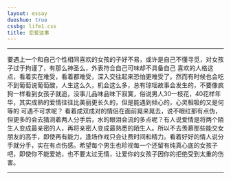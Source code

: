 ```yaml
---
layout: essay
duoshuo: true
cssbg: life1.css
title: 恋爱这事
---
```


----------

要遇上一个和自己个性相同喜欢的女孩的子好不易，或许是自己不懂寻觅，对女孩子过于拘谨了，有那么神圣么，外表符合自己可味却不具备自己 喜欢的人格这点，看着实在难受，看着都难受，深入交往起来恐怕更难受了。然而有时候也会吃不到葡萄说葡萄酸，人生这么久，机会这么多，总有琼瑶故事会发生的，不要像疯狗一样看到女孩子就追，没事儿品味品味下寂寞，俗说男人30一枝花，40花样年华，其实成熟的爱情往往比美丽更长久的，但是能遇到倾心的，心灵相吸的又是何等的 可遇不可求呢？
看着成双成对的情侣在面前晃来晃去，说不眼红那有点伪，但更多的会去猜测着两人分手后，水的眼泪会流的多点呢？有人说爱情是将两个陌生人变成最亲密的人，再将亲密人变成最熟悉的陌生人。所以不去羡慕那些能交女朋友的高手，即使再有能力，逢场作戏只会让费时间和精力。看着好好的情人说分手就分手，实在有点伤感。希望每个男生也珍视每一个还留有纯真心底的女孩子吧，即使你不能爱她，也不要太过无情，让爱你的女孩子因你的拒绝受到太重的伤害。

---------

